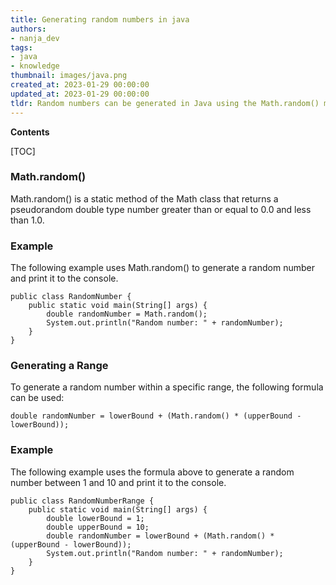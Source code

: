 ```yaml
---
title: Generating random numbers in java
authors:
- nanja_dev
tags:
- java
- knowledge
thumbnail: images/java.png
created_at: 2023-01-29 00:00:00
updated_at: 2023-01-29 00:00:00
tldr: Random numbers can be generated in Java using the Math.random() method.
---
```


**Contents**

[TOC]

### Math.random()
Math.random() is a static method of the Math class that returns a pseudorandom double type number greater than or equal to 0.0 and less than 1.0.

### Example
The following example uses Math.random() to generate a random number and print it to the console.

```
public class RandomNumber {
    public static void main(String[] args) {
        double randomNumber = Math.random();
        System.out.println("Random number: " + randomNumber);
    }
}
```

### Generating a Range
To generate a random number within a specific range, the following formula can be used:

```
double randomNumber = lowerBound + (Math.random() * (upperBound - lowerBound));
```

### Example
The following example uses the formula above to generate a random number between 1 and 10 and print it to the console.

```
public class RandomNumberRange {
    public static void main(String[] args) {
        double lowerBound = 1;
        double upperBound = 10;
        double randomNumber = lowerBound + (Math.random() * (upperBound - lowerBound));
        System.out.println("Random number: " + randomNumber);
    }
}
```

